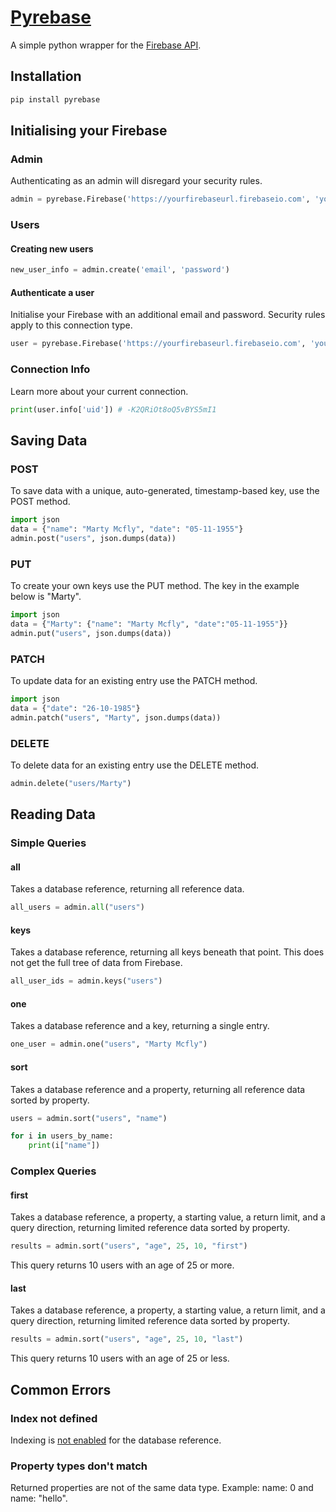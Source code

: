 # [Pyrebase](https://pypi.python.org/pypi/Pyrebase)

A simple python wrapper for the [Firebase API](https://www.firebase.com/docs/rest/guide/).

## Installation

```python
pip install pyrebase
```


## Initialising your Firebase

### Admin

Authenticating as an admin will disregard your security rules.

```python
admin = pyrebase.Firebase('https://yourfirebaseurl.firebaseio.com', 'yourfirebasesecret')
```

### Users

#### Creating new users

```python
new_user_info = admin.create('email', 'password')
```

#### Authenticate a user

Initialise your Firebase with an additional email and password. Security rules apply to this connection type.

```python
user = pyrebase.Firebase('https://yourfirebaseurl.firebaseio.com', 'yourfirebasesecret', 'email', 'password')
```

### Connection Info

Learn more about your current connection.

```python
print(user.info['uid']) # -K2QRiOt8oQ5vBYS5mI1
```


## Saving Data

### POST

To save data with a unique, auto-generated, timestamp-based key, use the POST method.

```python
import json
data = {"name": "Marty Mcfly", "date": "05-11-1955"}
admin.post("users", json.dumps(data))
```

### PUT

To create your own keys use the PUT method. The key in the example below is "Marty".

```python
import json
data = {"Marty": {"name": "Marty Mcfly", "date":"05-11-1955"}}
admin.put("users", json.dumps(data))
```

### PATCH

To update data for an existing entry use the PATCH method.

```python
import json
data = {"date": "26-10-1985"}
admin.patch("users", "Marty", json.dumps(data))
```

### DELETE

To delete data for an existing entry use the DELETE method.

```python
admin.delete("users/Marty")
```


## Reading Data

### Simple Queries

#### all

Takes a database reference, returning all reference data.

```python
all_users = admin.all("users")
```

#### keys

Takes a database reference, returning all keys beneath that point. This does not get the full tree of data from Firebase.

```python
all_user_ids = admin.keys("users")
```

#### one

Takes a database reference and a key, returning a single entry.

```python
one_user = admin.one("users", "Marty Mcfly")
```

#### sort

Takes a database reference and a property, returning all reference data sorted by property.

```python
users = admin.sort("users", "name")

for i in users_by_name:
    print(i["name"])
```

### Complex Queries

#### first

Takes a database reference, a property, a starting value, a return limit, and a query direction,
returning limited reference data sorted by property.

```python
results = admin.sort("users", "age", 25, 10, "first")
```

This query returns 10 users with an age of 25 or more.

#### last

Takes a database reference, a property, a starting value, a return limit, and a query direction,
returning limited reference data sorted by property.


```python
results = admin.sort("users", "age", 25, 10, "last")
```

This query returns 10 users with an age of 25 or less.


## Common Errors

### Index not defined

Indexing is [not enabled](https://www.firebase.com/docs/security/guide/indexing-data.html) for the database reference.

### Property types don't match

Returned properties are not of the same data type.
Example: name: 0 and name: "hello".